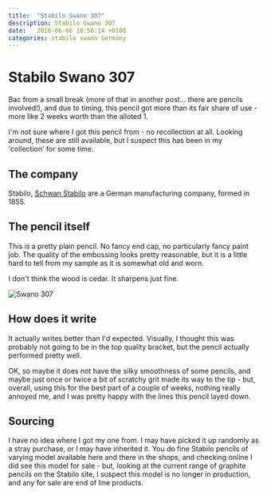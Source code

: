 ```yaml
---
title:  "Stabilo Swano 307"
description: Stabilo Swano 307
date:   2018-06-06 18:56:14 +0100
categories: stabilo swano Germany
---
```


# Stabilo Swano 307

Bac from a small break (more of that in another post... there are
pencils involved!), and due to timing, this pencil got more than its
fair share of use - more like 2 weeks worth than the alloted 1.

I'm not sure where I got this pencil from - no recollection at all.
Looking around, these are still available, but I suspect this has
been in my 'collection' for some time.

## The company

Stabilo, [Schwan Stabilo](https://www.stabilo.com/com/about-stabilo/company-facts/)
are a German manufacturing company, formed in 1855.

## The pencil itself

This is a pretty plain pencil. No fancy end cap, no particularly fancy paint job.
The quality of the embossing looks pretty reasonable, but it is a little hard to
tell from my sample as it is somewhat old and worn.

I don't think the wood is cedar. It sharpens just fine.

![Swano 307]({{site.url}}/images/swano.jpg)

## How does it write

It actually writes better than I'd expected. Visually, I thought this was probably not
going to be in the top quality bracket, but the pencil actually performed pretty well.

OK, so maybe it does not have the silky smoothness of some pencils, and maybe just
once or twice a bit of scratchy grit made its way to the tip - but, overall, using
this for the best part of a couple of weeks, nothing really annoyed me, and I was
pretty happy with the lines this pencil layed down.

## Sourcing

I have no idea where I got my one from. I may have picked it up randomly as a stray
purchase, or I may have inherited it. You do fine Stabilo pencils of varying
model available here and there in the shops, and checking online I did see this model
for sale - but, looking at the current range of graphite pencils on the Stabilo site,
I suspect this model is no longer in production, and any for sale are end of line
products.
